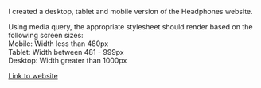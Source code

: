 I created a desktop, tablet and mobile version of the Headphones website. 

Using media query, the appropriate stylesheet should render based on the following screen sizes: <br>
    Mobile: Width less than 480px <br>
    Tablet: Width between 481 - 999px <br>
    Desktop: Width greater than 1000px <br>

[Link to website](https://donaldrs01.github.io)
